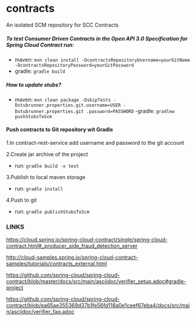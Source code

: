 # contracts
An isolated SCM repository for SCC Contracts

##### To test Consumer Driven Contracts in the Open API 3.0 Specification for Spring Cloud Contract run: 
- maven: `mvn clean install -DcontractsRepositoryUsername=yourGitName -DcontractsRepositoryPassword=yourGitPassword`
- gradle: `gradle build`


##### How to update stubs?
- maven: `mvn clean package -DskipTests -Dstubrunner.properties.git.username=USER -Dstubrunner.properties.git
.password=PASSWORD`
-gradle: `gradlew pushStubsToScm`

#### Push contracts to Git repository wit Gradle
1.In contract-rest-service add username and password to the git account

2.Create jar archive of the project
- run: `gradle build -x test`

3.Publish to local maven storage
- run: `gradle install`

4.Push to git
- run: `gradle publishStubsToScm`


### LINKS
https://cloud.spring.io/spring-cloud-contract/single/spring-cloud-contract.html#_producer_side_fraud_detection_server

http://cloud-samples.spring.io/spring-cloud-contract-samples/tutorials/contracts_external.html

https://github.com/spring-cloud/spring-cloud-contract/blob/master/docs/src/main/asciidoc/verifier_setup.adoc#gradle-project

https://github.com/spring-cloud/spring-cloud-contract/blob/ea65ae355369d37b1fe56fd118a0e1ceef67eba4/docs/src/main/asciidoc/verifier_faq.adoc

